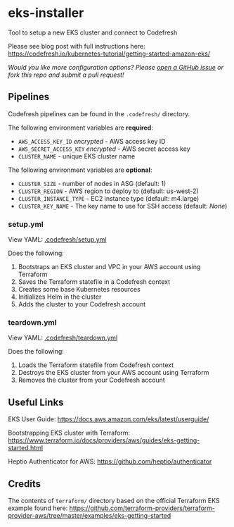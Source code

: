 # eks-installer
Tool to setup a new EKS cluster and connect to Codefresh

Please see blog post with full instructions here: https://codefresh.io/kubernetes-tutorial/getting-started-amazon-eks/

*Would you like more configuration options? Please [open a GitHub issue](https://github.com/codefresh-io/eks-installer/issues/new) or fork this repo and submit a pull request!*

## Pipelines
Codefresh pipelines can be found in the `.codefresh/` directory.

The following environment variables are **required**:

- `AWS_ACCESS_KEY_ID` <em>encrypted</em> - AWS access key ID
- `AWS_SECRET_ACCESS_KEY` <em>encrypted</em> - AWS secret access key
- `CLUSTER_NAME` - unique EKS cluster name

The following environment variables are **optional**:

- `CLUSTER_SIZE` - number of nodes in ASG (default: 1)
- `CLUSTER_REGION` - AWS region to deploy to (default: us-west-2)
- `CLUSTER_INSTANCE_TYPE` - EC2 instance type (default: m4.large)
- `CLUSTER_KEY_NAME` - The key name to use for SSH access (default: *None*)


### setup.yml

View YAML: 
[.codefresh/setup.yml](https://github.com/codefresh-io/eks-installer/blob/master/.codefresh/setup.yml)

Does the following:

1. Bootstraps an EKS cluster and VPC in your AWS account using Terraform
2. Saves the Terraform statefile in a Codefresh context
3. Creates some base Kubernetes resources
4. Initializes Helm in the cluster
5. Adds the cluster to your Codefresh account

### teardown.yml

View YAML: 
[.codefresh/teardown.yml](https://github.com/codefresh-io/eks-installer/blob/master/.codefresh/teardown.yml)

Does the following:

1. Loads the Terraform statefile from Codefresh context
2. Destroys the EKS cluster from your AWS account using Terraform
3. Removes the cluster from your Codefresh account

## Useful Links
EKS User Guide:
https://docs.aws.amazon.com/eks/latest/userguide/

Bootstrapping EKS cluster with Terraform:
https://www.terraform.io/docs/providers/aws/guides/eks-getting-started.html

Heptio Authenticator for AWS:
https://github.com/heptio/authenticator

## Credits
The contents of `terraform/` directory based on the official Terraform EKS example found here: https://github.com/terraform-providers/terraform-provider-aws/tree/master/examples/eks-getting-started
